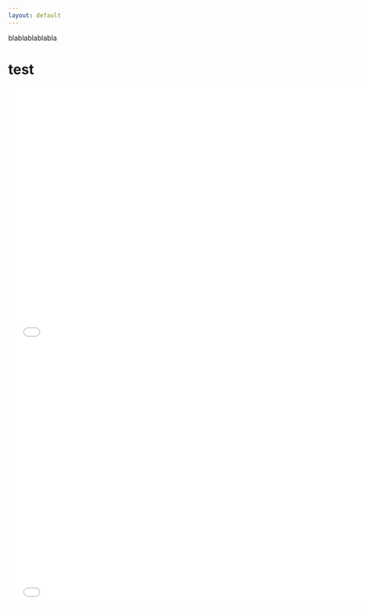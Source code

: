 ```yaml
---
layout: default
---
```



blablablablabla 

# test


<iframe src="overall_dataset_bar.html" width="750px" height="530px" frameborder="0" position="relative">Genre plot</iframe>


<iframe src="overall_categories_gender.html" width="750px" height="530px" frameborder="0" position="relative">Genre plot</iframe>
